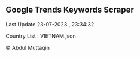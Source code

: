 

## Google Trends Keywords Scraper 
 
Last Update 23-07-2023 , 23:34:32

Country List :
VIETNAM.json



© Abdul Muttaqin 

